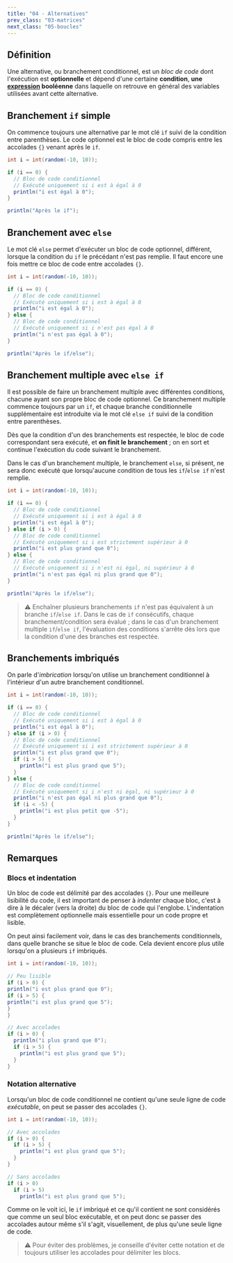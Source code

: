 ```yaml
---
title: "04 - Alternatives"
prev_class: "03-matrices"
next_class: "05-boucles"
---
```


## Définition

Une alternative, ou branchement conditionnel, est un *bloc de code* dont l'exécution est **optionnelle** et dépend d'une certaine **condition**, **une [expression](cours/02-expressions.md) booléenne** dans laquelle on retrouve en général des variables utilisées avant cette alternative.

## Branchement `if` simple

On commence toujours une alternative par le mot clé `if` suivi de la condition entre parenthèses. Le code optionnel est le bloc de code compris entre les accolades `{}` venant après le `if`.

```java
int i = int(random(-10, 10));

if (i == 0) {
  // Bloc de code conditionnel
  // Exécuté uniquement si i est à égal à 0
  println("i est égal à 0");
}

println("Après le if");
```

## Branchement avec `else`

Le mot clé `else` permet d'exécuter un bloc de code optionnel, différent, lorsque la condition du `if` le précédant n'est pas remplie. Il faut encore une fois mettre ce bloc de code entre accolades `{}`.

```java
int i = int(random(-10, 10));

if (i == 0) {
  // Bloc de code conditionnel
  // Exécuté uniquement si i est à égal à 0
  println("i est égal à 0");
} else {
  // Bloc de code conditionnel
  // Exécuté uniquement si i n'est pas égal à 0
  println("i n'est pas égal à 0");
}

println("Après le if/else");
```

## Branchement multiple avec `else if`

Il est possible de faire un branchement multiple avec différentes conditions, chacune ayant son propre bloc de code optionnel. Ce branchement multiple commence toujours par un `if`, et chaque branche conditionnelle supplémentaire est introduite via le mot clé `else if` suivi de la condition entre parenthèses.

Dès que la condition d'un des branchements est respectée, le bloc de code correspondant sera exécuté, et **on finit le branchement** ; on en sort et continue l'exécution du code suivant le branchement.

Dans le cas d'un branchement multiple, le branchement `else`, si présent, ne sera donc exécuté que lorsqu'aucune condition de tous les `if`/`else if` n'est remplie.

```java
int i = int(random(-10, 10));

if (i == 0) {
  // Bloc de code conditionnel
  // Exécuté uniquement si i est à égal à 0
  println("i est égal à 0");
} else if (i > 0) {
  // Bloc de code conditionnel
  // Exécuté uniquement si i est strictement supérieur à 0
  println("i est plus grand que 0");
} else {
  // Bloc de code conditionnel
  // Exécuté uniquement si i n'est ni égal, ni supérieur à 0
  println("i n'est pas égal ni plus grand que 0");
}

println("Après le if/else");
```

> ⚠️ Enchaîner plusieurs branchements `if` n'est pas équivalent à un branche `if`/`else if`.  Dans le cas de `if` consécutifs, chaque branchement/condition sera évalué ; dans le cas d'un branchement multiple `if`/`else if`, l'évaluation des conditions s'arrête dès lors que la condition d'une des branches est respectée.

## Branchements imbriqués
On parle d'*imbrication* lorsqu'on utilise un branchement conditionnel à l'intérieur d'un autre branchement conditionnel.

```java
int i = int(random(-10, 10));

if (i == 0) {
  // Bloc de code conditionnel
  // Exécuté uniquement si i est à égal à 0
  println("i est égal à 0");
} else if (i > 0) {
  // Bloc de code conditionnel
  // Exécuté uniquement si i est strictement supérieur à 0
  println("i est plus grand que 0");
  if (i > 5) {
    println("i est plus grand que 5");
  }
} else {
  // Bloc de code conditionnel
  // Exécuté uniquement si i n'est ni égal, ni supérieur à 0
  println("i n'est pas égal ni plus grand que 0");
  if (i < -5) {
    println("i est plus petit que -5");
  }
}

println("Après le if/else");
```

## Remarques

### Blocs et indentation
Un bloc de code est délimité par des accolades `{}`. Pour une meilleure lisibilité du code, il est important de penser à *indenter* chaque bloc, c'est à dire à le décaler (vers la droite) du bloc de code qui l'englobe. L'indentation est complètement optionnelle mais essentielle pour un code propre et lisible. 

On peut ainsi facilement voir, dans le cas des branchements conditionnels, dans quelle branche se situe le bloc de code. Cela devient encore plus utile lorsqu'on a plusieurs `if` imbriqués.

```java
int i = int(random(-10, 10));

// Peu lisible
if (i > 0) {
println("i est plus grand que 0");
if (i > 5) {
println("i est plus grand que 5");
}
}

// Avec accolades
if (i > 0) {
  println("i plus grand que 0");
  if (i > 5) {
    println("i est plus grand que 5");
  }
}
```

### Notation alternative

Lorsqu'un bloc de code conditionnel ne contient qu'une seule ligne de code *exécutable*, on peut se passer des accolades `{}`. 

```java
int i = int(random(-10, 10));

// Avec accolades
if (i > 0) {
  if (i > 5) {
    println("i est plus grand que 5");
  }
}

// Sans accolades
if (i > 0)
  if (i > 5)
    println("i est plus grand que 5");
```

Comme on le voit ici, le `if` imbriqué et ce qu'il contient ne sont considérés que comme un seul bloc exécutable, et on peut donc se passer des accolades autour même s'il s'agit, visuellement, de plus qu'une seule ligne de code.

> ⚠️ Pour éviter des problèmes, je conseille d'éviter cette notation et de toujours utiliser les accolades pour délimiter les blocs.